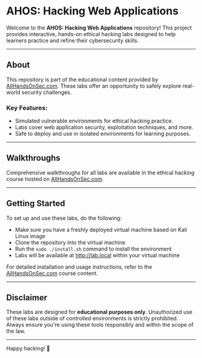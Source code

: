 # AHOS: Hacking Web Applications

Welcome to the **AHOS: Hacking Web Applications** repository! This project provides interactive, hands-on ethical hacking labs designed to help learners practice and refine their cybersecurity skills. 

---

## About

This repository is part of the educational content provided by [AllHandsOnSec.com](https://allhandsonsec.com). These labs offer an opportunity to safely explore real-world security challenges.

### Key Features:
- Simulated vulnerable environments for ethical hacking practice.
- Labs cover web application security, exploitation techniques, and more.
- Safe to deploy and use in isolated environments for learning purposes.

---

## Walkthroughs

Comprehensive walkthroughs for all labs are available in the ethical hacking course hosted on [AllHandsOnSec.com](https://allhandsonsec.com). 

---

## Getting Started

To set up and use these labs, do the following:
- Make sure you have a freshly deployed virtual machine based on Kali Linux image
- Clone the repository into the virtual machine
- Run the `sudo ./install.sh` command to install the environment
- Labs will be available at http://lab.local within your virtual machine 

For detailed installation and usage instructions, refer to the [AllHandsOnSec.com](https://allhandsonsec.com) course content.

---

## Disclaimer

These labs are designed for **educational purposes only**. Unauthorized use of these labs outside of controlled environments is strictly prohibited. Always ensure you're using these tools responsibly and within the scope of the law.

---

Happy hacking! 🐾

